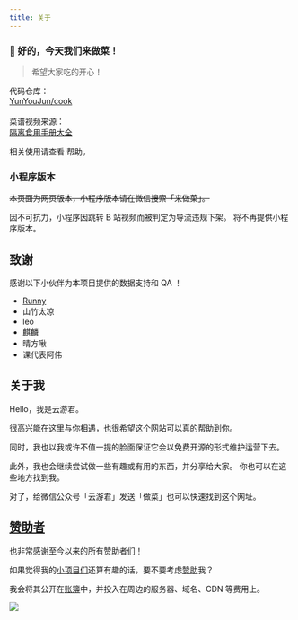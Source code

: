 ```yaml
---
title: 关于
---
```


### **🍜 好的，今天我们来做菜！**

> 希望大家吃的开心！

<div class="inline-flex justify-center items-center">
代码仓库：<a class="inline-flex items-center justify-center" href="https://github.com/YunYouJun/cook" target="_blank">
<div m="r-1" inline-flex i-ri-github-line />YunYouJun/cook</a>
</div>

<br />

<div class="inline-flex justify-center items-center">
菜谱视频来源：
<a class="inline-flex items-center text-sm text-blue-600 dark:text-blue-400" href="https://docs.qq.com/sheet/DZUpJS0tQZm1YYWlt" target="_blank">
  <div m="r-1" inline-flex i-ri-bilibili-line></div>
  <span class="inline-flex">隔离食用手册大全</span>
</a>
</div>

相关使用请查看 <router-link to="/help">帮助</router-link>。

### 小程序版本

~~本页面为网页版本，小程序版本请在微信搜索「来做菜」。~~

因不可抗力，小程序因跳转 B 站视频而被判定为导流违规下架。
将不再提供小程序版本。

<!-- ![微信小程序版本](/search-cook.png) -->

## **致谢**

感谢以下小伙伴为本项目提供的数据支持和 QA ！

- [Runny](https://weibo.com/runny)
- 山竹太凉
- leo
- 麒麟
- 晴方啾
- 课代表阿伟

## **关于我**

Hello，我是云游君。

很高兴能在这里与你相遇，也很希望这个网站可以真的帮助到你。

同时，我也以我或许不值一提的脸面保证它会以免费开源的形式维护运营下去。

此外，我也会继续尝试做一些有趣或有用的东西，并分享给大家。
你也可以在这些地方找到我。

<AboutMe />

对了，给微信公众号「云游君」发送「做菜」也可以快速找到这个网址。

## [**赞助者**](https://sponsors.yunyoujun.cn)

也非常感谢至今以来的所有赞助者们！

如果觉得我的[小项目们](https://sponsors.yunyoujun.cn/projects)还算有趣的话，要不要考虑[赞助](https://sponsors.yunyoujun.cn/)我？

我会将其公开在[账簿](https://sponsors.yunyoujun.cn/account)中，并投入在周边的服务器、域名、CDN 等费用上。

<a href="https://sponsors.yunyoujun.cn" target="_blank">
  <img src='https://sponsors.yunyoujun.cn/sponsors.svg'/>
</a>
